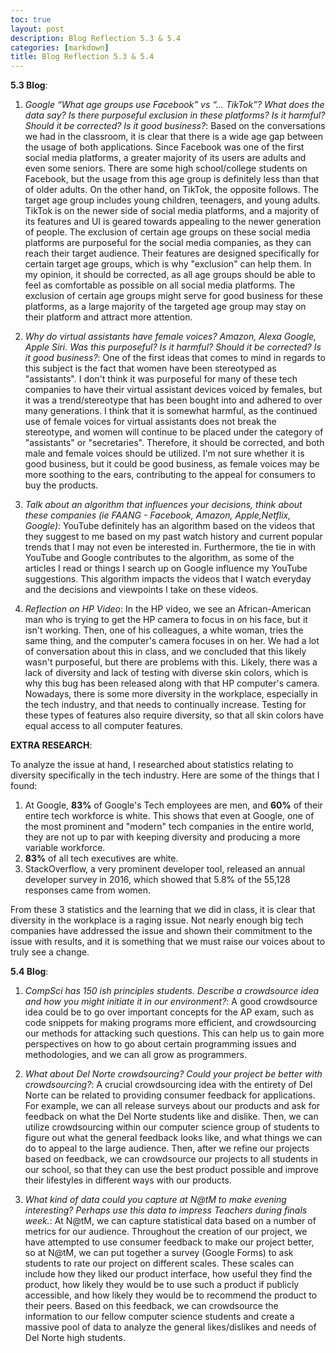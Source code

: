 ```yaml
---
toc: true
layout: post
description: Blog Reflection 5.3 & 5.4
categories: [markdown]
title: Blog Reflection 5.3 & 5.4
---
```



**5.3 Blog**:

1. *Google “What age groups use Facebook” vs “… TikTok”? What does the data say? Is there purposeful exclusion in these platforms? Is it harmful? Should it be corrected? Is it good business?*: Based on the conversations we had in the classroom, it is clear that there is a wide age gap between the usage of both applications. Since Facebook was one of the first social media platforms, a greater majority of its users are adults and even some seniors. There are some high school/college students on Facebook, but the usage from this age group is definitely less than that of older adults. On the other hand, on TikTok, the opposite follows. The target age group includes young children, teenagers, and young adults. TikTok is on the newer side of social media platforms, and a majority of its features and UI is geared towards appealing to the newer generation of people. The exclusion of certain age groups on these social media platforms are purposeful for the social media companies, as they can reach their target audience. Their features are designed specifically for certain target age groups, which is why "exclusion" can help them. In my opinion, it should be corrected, as all age groups should be able to feel as comfortable as possible on all social media platforms. The exclusion of certain age groups might serve for good business for these platforms, as a large majority of the targeted age group may stay on their platform and attract more attention.

2. *Why do virtual assistants have female voices? Amazon, Alexa Google, Apple Siri. Was this purposeful? Is it harmful? Should it be corrected? Is it good business?*: One of the first ideas that comes to mind in regards to this subject is the fact that women have been stereotyped as "assistants". I don't think it was purposeful for many of these tech companies to have their virtual assistant devices voiced by females, but it was a trend/stereotype that has been bought into and adhered to over many generations. I think that it is somewhat harmful, as the continued use of female voices for virtual assistants does not break the stereotype, and women will continue to be placed under the category of "assistants" or "secretaries". Therefore, it should be corrected, and both male and female voices should be utilized. I'm not sure whether it is good business, but it could be good business, as female voices may be more soothing to the ears, contributing to the appeal for consumers to buy the products.

3. *Talk about an algorithm that influences your decisions, think about these companies (ie FAANG - Facebook, Amazon, Apple,Netflix, Google)*: YouTube definitely has an algorithm based on the videos that they suggest to me based on my past watch history and current popular trends that I may not even be interested in. Furthermore, the tie in with YouTube and Google contributes to the algorithm, as some of the articles I read or things I search up on Google influence my YouTube suggestions. This algorithm impacts the videos that I watch everyday and the decisions and viewpoints I take on these videos. 

4. *Reflection on HP Video*: In the HP video, we see an African-American man who is trying to get the HP camera to focus in on his face, but it isn't working. Then, one of his colleagues, a white woman, tries the same thing, and the computer's camera focuses in on her. We had a lot of conversation about this in class, and we concluded that this likely wasn't purposeful, but there are problems with this. Likely, there was a lack of diversity and lack of testing with diverse skin colors, which is why this bug has been released along with that HP computer's camera. Nowadays, there is some more diversity in the workplace, especially in the tech industry, and that needs to continually increase. Testing for these types of features also require diversity, so that all skin colors have equal access to all computer features. 

**EXTRA RESEARCH**:

To analyze the issue at hand, I researched about statistics relating to diversity specifically in the tech industry. Here are some of the things that I found:

1. At Google, **83%** of Google's Tech employees are men, and **60%** of their entire tech workforce is white. This shows that even at Google, one of the most prominent and "modern" tech companies in the entire world, they are not up to par with keeping diversity and producing a more variable workforce. 
2. **83%** of all tech executives are white. 
3. StackOverflow, a very prominent developer tool, released an annual developer survey in 2016, which showed that 5.8% of the 55,128 responses came from women. 

From these 3 statistics and the learning that we did in class, it is clear that diversity in the workplace is a raging issue. Not nearly enough big tech companies have addressed the issue and shown their commitment to the issue with results, and it is something that we must raise our voices about to truly see a change. 


**5.4 Blog**:

1. *CompSci has 150 ish principles students. Describe a crowdsource idea and how you might initiate it in our environment?*: A good crowdsource idea could be to go over important concepts for the AP exam, such as code snippets for making programs more efficient, and crowdsourcing our methods for attacking such questions. This can help us to gain more perspectives on how to go about certain programming issues and methodologies, and we can all grow as programmers. 

2. *What about Del Norte crowdsourcing? Could your project be better with crowdsourcing?*: A crucial crowdsourcing idea with the entirety of Del Norte can be related to providing consumer feedback for applications. For example, we can all release surveys about our products and ask for feedback on what the Del Norte students like and dislike. Then, we can utilize crowdsourcing within our computer science group of students to figure out what the general feedback looks like, and what things we can do to appeal to the large audience. Then, after we refine our projects based on feedback, we can crowdsource our projects to all students in our school, so that they can use the best product possible and improve their lifestyles in different ways with our products. 

3. *What kind of data could you capture at N@tM to make evening interesting? Perhaps use this data to impress Teachers during finals week.*: At N@tM, we can capture statistical data based on a number of metrics for our audience. Throughout the creation of our project, we have attempted to use consumer feedback to make our project better, so at N@tM, we can put together a survey (Google Forms) to ask students to rate our project on different scales. These scales can include how they liked our product interface, how useful they find the product, how likely they would be to use such a product if publicly accessible, and how likely they would be to recommend the product to their peers. Based on this feedback, we can crowdsource the information to our fellow computer science students and create a massive pool of data to analyze the general likes/dislikes and needs of Del Norte high students.
